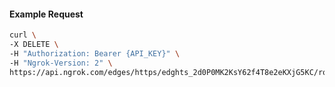 <!-- Code generated for API Clients. DO NOT EDIT. -->

#### Example Request

```bash
curl \
-X DELETE \
-H "Authorization: Bearer {API_KEY}" \
-H "Ngrok-Version: 2" \
https://api.ngrok.com/edges/https/edghts_2d0P0MK2KsY62f4T8e2eKXjG5KC/routes/edghtsrt_2d0P0MSSjLm04sMLKQVXjmOsOb1/oauth
```
